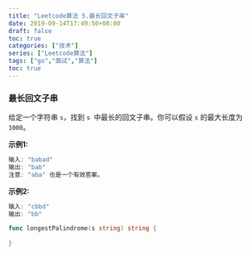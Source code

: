 ```yaml
---
title: "Leetcode算法 5.最长回文子串"
date: 2019-09-14T17:49:50+08:00
draft: false
toc: true
categories: ["技术"]
series: ["Leetcode算法"]
tags: ["go","面试","算法"]
toc: true
---
```


### 最长回文子串

给定一个字符串 `s`，找到 `s `中最长的回文子串。你可以假设 `s` 的最大长度为 `1000`。

**示例1:**
``` go
输入: "babad"
输出: "bab"
注意: "aba" 也是一个有效答案。
```

**示例2:**
``` go
输入: "cbbd"
输出: "bb"
```


``` go
func longestPalindrome(s string) string {
    
}
```